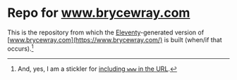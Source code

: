 # Repo for www.brycewray.com

This is the repository from which the [Eleventy](https://11ty.dev)-generated version of [www.brycewray.com](https://www.brycewray.com/) is built (when/if that occurs).[^stickler]

[^stickler]: And, yes, I am a stickler for [including `www` in the URL](https://www.yes-www.org/why-use-www/).
